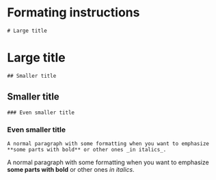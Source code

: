 # Formating instructions

`# Large title`

# Large title

`## Smaller title`

## Smaller title

`### Even smaller title`

### Even smaller title

`A normal paragraph with some formatting when you want to emphasize **some parts with bold** or other ones _in italics_.`

A normal paragraph with some formatting when you want to emphasize **some parts with bold** or other ones _in italics_.

